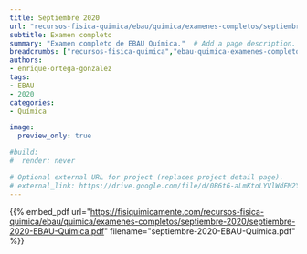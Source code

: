 ```yaml
---
title: Septiembre 2020
url: "recursos-fisica-quimica/ebau/quimica/examenes-completos/septiembre-2020"
subtitle: Examen completo
summary: "Examen completo de EBAU Química."  # Add a page description.
breadcrumbs: ["recursos-fisica-quimica","ebau-quimica-examenes-completos"]
authors:
- enrique-ortega-gonzalez
tags:
- EBAU
- 2020
categories:
- Química

image:
  preview_only: true

#build:
#  render: never

# Optional external URL for project (replaces project detail page).
# external_link: https://drive.google.com/file/d/0B6t6-aLmKtoLYVlWdFM2Ym5fV28/view
---
```


{{% embed_pdf url="https://fisiquimicamente.com/recursos-fisica-quimica/ebau/quimica/examenes-completos/septiembre-2020/septiembre-2020-EBAU-Quimica.pdf" filename="septiembre-2020-EBAU-Quimica.pdf" %}}